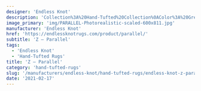 ```yaml
---
designer: 'Endless Knot'
description: 'Collection%3A%20Hand-Tufted%20Collection%0AColor%3A%20Greys%0AMaterial%3A%20100%25%20WoolStyle%3A%20Geometric'
image_primary: 'img/PARALLEL-Photorealistic-scaled-600x811.jpg'
manufacturer: 'Endless Knot'
href: 'https://endlessknotrugs.com/product/parallel/'
subtitle: 'Z – Parallel'
tags:
  - 'Endless Knot'
  - 'Hand-Tufted Rugs'
title: 'Z – Parallel'
category: 'hand-tufted-rugs'
slug: '/manufacturers/endless-knot/hand-tufted-rugs/endless-knot-z-parallel'
date: '2021-02-17'
---
```

